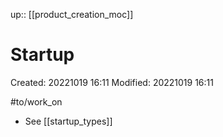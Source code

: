 up:: [[product_creation_moc]]

# Startup

Created: 20221019 16:11
Modified: 20221019 16:11

#to/work_on
- See [[startup_types]]
